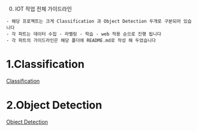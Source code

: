 0. IOT 작업 전체 가이드라인
```
- 해당 프로젝트는 크게 Classification 과 Object Detection 두개로 구분되어 있습니다 
- 각 파트는 데이터 수집 - 라벨링 - 학습 - web 적용 순으로 진행 됩니다 
- 각 파트의 가이드라인은 해당 폴더에 README.md로 작성 해 두었습니다 
```
# 1.Classification 
[Classification](https://github.com/crimama/clf_obj/tree/main/1_classification)

# 2.Object Detection 
[Object Detection](https://github.com/crimama/clf_obj/tree/main/2_object_detection)
